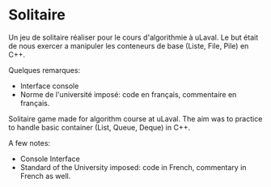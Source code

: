 Solitaire
=========

Un jeu de solitaire réaliser pour le cours d'algorithmie à uLaval.
Le but était de nous exercer a manipuler les conteneurs de base (Liste, File, Pile) en C++.

Quelques remarques:
- Interface console
- Norme de l'université imposé: code en français, commentaire en français.

Solitaire game made for algorithm course at uLaval.
The aim was to practice to handle basic container (List, Queue, Deque) in C++.

A few notes:
- Console Interface
- Standard of the University imposed: code in French, commentary in French as well.